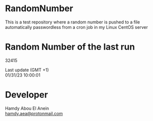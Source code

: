# RandomNumber    
This is a test repository where a random number is pushed to a file automatically passwordless from a cron job in my Linux CentOS server    
# Random Number of the last run   
32415
      
Last update (GMT +1)    
01/31/23 10:00:01
# Developer    
Hamdy Abou El Anein   
hamdy.aea@protonmail.com
